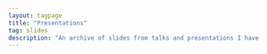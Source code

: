 ```yaml
---
layout: tagpage
title: "Presentations"
tag: slides
description: "An archive of slides from talks and presentations I have given."
---
```

